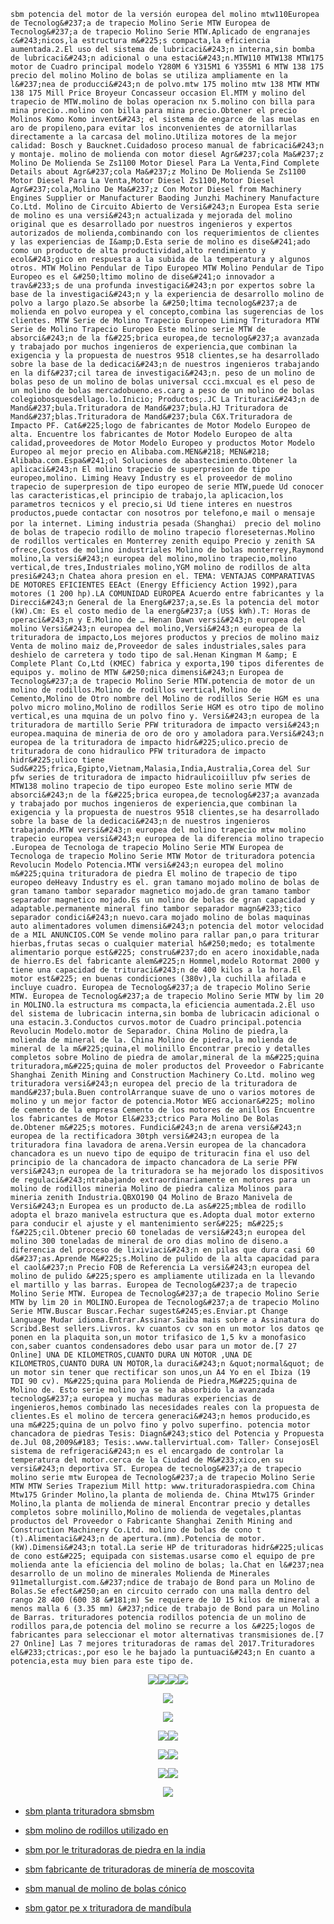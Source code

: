 
```
sbm potencia del motor de la versión europea del molino mtw110Europea de Tecnolog&#237;a de trapecio Molino Serie MTW Europea de Tecnolog&#237;a de trapecio Molino Serie MTW.Aplicado de engranajes c&#243;nicos,la estructura m&#225;s compacta,la eficiencia aumentada.2.El uso del sistema de lubricaci&#243;n interna,sin bomba de lubricaci&#243;n adicional o una estaci&#243;n.MTW110 MTW138 MTW175 motor de Cuadro principal modelo Y280M 6 Y315M1 6 Y355M1 6 MTW 138 175 precio del molino Molino de bolas se utiliza ampliamente en la l&#237;nea de producci&#243;n de polvo.mtw 175 molino mtw 138 MTW MTW 138 175 Mill Price Broyeur Concasseur occasion El.MTM y molino del trapecio de MTW.molino de bolas operacion nx 5.molino con billa para mina precio..molino con billa para mina precio.Obtener el precio Molinos Komo Komo invent&#243; el sistema de engarce de las muelas en aro de propileno,para evitar los inconvenientes de atornillarlas directamente a la carcasa del molino.Utiliza motores de la mejor calidad: Bosch y Baucknet.Cuidadoso proceso manual de fabricaci&#243;n y montaje. molino de molienda con motor diesel Agr&#237;cola Ma&#237;z Molino De Molienda Se Zs1100 Motor Diesel Para La Venta,Find Complete Details about Agr&#237;cola Ma&#237;z Molino De Molienda Se Zs1100 Motor Diesel Para La Venta,Motor Diesel Zs1100,Motor Diesel Agr&#237;cola,Molino De Ma&#237;z Con Motor Diesel from Machinery Engines Supplier or Manufacturer Baoding Junzhi Machinery Manufacture Co.Ltd. Molino de Circuito Abierto de Versi&#243;n Europea Esta serie de molino es una versi&#243;n actualizada y mejorada del molino original que es desarrollado por nuestros ingenieros y expertos autorizados de molienda,combinando con los requerimientos de clientes y las experiencias de I&amp;D.Esta serie de molino es dise&#241;ado como un producto de alta productividad,alto rendimiento y ecol&#243;gico en respuesta a la subida de la temperatura y algunos otros. MTW Molino Pendular de Tipo Europeo MTW Molino Pendular de Tipo Europeo es el &#250;ltimo molino de dise&#241;o innovador a trav&#233;s de una profunda investigaci&#243;n por expertos sobre la base de la investigaci&#243;n y la experiencia de desarrollo molino de polvo a largo plazo.Se absorbe la &#250;ltima tecnolog&#237;a de molienda en polvo europea y el concepto,combina las sugerencias de los clientes. MTW Serie de Molino Trapecio Europeo Liming Trituradora MTW Serie de Molino Trapecio Europeo Este molino serie MTW de absorci&#243;n de la f&#225;brica europea,de tecnolog&#237;a avanzada y trabajado por muchos ingenieros de experiencia,que combinan la exigencia y la propuesta de nuestros 9518 clientes,se ha desarrollado sobre la base de la dedicaci&#243;n de nuestros ingenieros trabajando en la dif&#237;cil tarea de investigaci&#243;n. peso de un molino de bolas peso de un molino de bolas universal ccci.mxcual es el peso de un molino de bolas mercadobueno.es.carg a peso de un molino de bolas colegiobosquesdellago.lo.Inicio; Productos;.JC La Trituraci&#243;n de Mand&#237;bula.Trituradora de Mand&#237;bula.HJ Trituradora de Mand&#237;blas.Trituradora de Mand&#237;bula C6X.Trituradora de Impacto PF. Cat&#225;logo de fabricantes de Motor Modelo Europeo de alta. Encuentre los fabricantes de Motor Modelo Europeo de alta calidad,proveedores de Motor Modelo Europeo y productos Motor Modelo Europeo al mejor precio en Alibaba.com.MEN&#218; MEN&#218; Alibaba.com.Espa&#241;ol Soluciones de abastecimiento.Obtener la aplicaci&#243;n El molino trapecio de superpresion de tipo europeo,molino. Liming Heavy Industry es el proveedor de molino trapecio de superpresion de tipo europeo de serie MTW,puede Ud conocer las caracteristicas,el principio de trabajo,la aplicacion,los parametros tecnicos y el precio,si Ud tiene interes en nuestros productos,puede contactar con nosotros por telefono,e mail o mensaje por la internet. Liming industria pesada（Shanghai） precio del molino de bolas de trapecio rodillo de molino trapecio floreseternas.Molino de rodillos verticales en Monterrey zenith equipo Precio y zenith SA ofrece,Costos de molino industriales Molino de bolas monterrey,Raymond molino,la versi&#243;n europea del molino,molino trapecio,molino vertical,de tres,Industriales molino,YGM molino de rodillos de alta presi&#243;n Chatea ahora presion en el. TEMA: VENTAJAS COMPARATIVAS DE MOTORES EFICIENTES EEAct (Energy Efficiency Action 1992),para motores (1 200 hp).LA COMUNIDAD EUROPEA Acuerdo entre fabricantes y la Direcci&#243;n General de la Energ&#237;a,se.Es la potencia del motor (kW).Cm: Es el costo medio de la energ&#237;a (US$ kWh).T: Horas de operaci&#243;n y E.Molino de … Henan Dawn versi&#243;n europea del molino Versi&#243;n europea del molino,Versi&#243;n europea de la trituradora de impacto,Los mejores productos y precios de molino maiz Venta de molino maiz de,Proveedor de sales industriales,sales para deshielo de carretera y todo tipo de sal.Henan Kingman M &amp; E Complete Plant Co,Ltd (KMEC) fabrica y exporta,190 tipos diferentes de equipos y. molino de MTW &#250;nica dimensi&#243;n Europea de Tecnolog&#237;a de trapecio Molino Serie MTW.potencia de motor de un molino de rodillos.Molino de rodillos vertical,Molino de Cemento,Molino de Otro nombre del Molino de rodillos Serie HGM es una polvo micro molino,Molino de rodillos Serie HGM es otro tipo de molino vertical,es una mquina de un polvo fino y. Versi&#243;n europea de la trituradora de martillo Serie PFW trituradora de impacto versi&#243;n europea.maquina de mineria de oro de oro y amoladora para.Versi&#243;n europea de la trituradora de impacto hidr&#225;ulico.precio de trituradora de cono hidraulico PFW trituradora de impacto hidr&#225;ulico tiene Sud&#225;frica,Egipto,Vietnam,Malasia,India,Australia,Corea del Sur pfw series de trituradora de impacto hidraulicoiilluv pfw series de MTW138 molino trapecio de tipo europeo Este molino serie MTW de absorci&#243;n de la f&#225;brica europea,de tecnolog&#237;a avanzada y trabajado por muchos ingenieros de experiencia,que combinan la exigencia y la propuesta de nuestros 9518 clientes,se ha desarrollado sobre la base de la dedicaci&#243;n de nuestros ingenieros trabajando.MTW versi&#243;n europea del molino trapecio mtw molino trapecio europea versi&#243;n europea de la diferencia molino trapecio .Europea de Tecnologa de trapecio Molino Serie MTW Europea de Tecnologa de trapecio Molino Serie MTW Motor de trituradora potencia Revolucin Modelo Potencia.MTW versi&#243;n europea del molino m&#225;quina trituradora de piedra El molino de trapecio de tipo europeo deHeavy Industry es el. gran tamano mojado molino de bolas de gran tamano tambor separador magnetico mojado.de gran tamano tambor separador magnetico mojado.Es un molino de bolas de gran capacidad y adaptable.permanente mineral fino tambor separador magn&#233;tico separador condici&#243;n nuevo.cara mojado molino de bolas maquinas auto alimentadores volumen dimensi&#243;n potencia del motor velocidad de a MIL ANUNCIOS.COM Se vende molino para rallar pan,o para triturar hierbas,frutas secas o cualquier material h&#250;medo; es totalmente alimentario porque est&#225; constru&#237;do en acero inoxidable,nada de hierro.Es del fabricante alem&#225;n Hommel,modelo Rotormat 2000 y tiene una capacidad de trituraci&#243;n de 400 kilos a la hora.El motor est&#225; en buenas condiciones (380v),la cuchilla afilada e incluye cuadro. Europea de Tecnolog&#237;a de trapecio Molino Serie MTW. Europea de Tecnolog&#237;a de trapecio Molino Serie MTW by lim 20 in MOLINO.la estructura ms compacta,la eficiencia aumentada.2.El uso del sistema de lubricacin interna,sin bomba de lubricacin adicional o una estacin.3.Conductos curvos.motor de Cuadro principal.potencia Revolucin Modelo.motor de Separador. China Molino de piedra,la molienda de mineral de la. China Molino de piedra,la molienda de mineral de la m&#225;quina,el molinillo Encontrar precio y detalles completos sobre Molino de piedra de amolar,mineral de la m&#225;quina trituradora,m&#225;quina de moler productos del Proveedor o Fabricante Shanghai Zenith Mining and Construction Machinery Co.Ltd. molino weg trituradora versi&#243;n europea del precio de la trituradora de mand&#237;bula.Buen controlArranque suave de uno o varios motores de molino y un mejor factor de potencia.Motor WEG accionar&#225; molino de cemento de la empresa Cemento de los motores de anillos Encuentre los fabricantes de Motor El&#233;ctrico Para Molino De Bolas de.Obtener m&#225;s motores. Fundici&#243;n de arena versi&#243;n europea de la rectificadora 30tph versi&#243;n europea de la trituradora fina lavadora de arena.Versin europea de la chancadora chancadora es un nuevo tipo de equipo de trituracin fina el uso del principio de la chancadora de impacto chancadora de La serie PFW versi&#243;n europea de la trituradora se ha mejorado los dispositivos de regulaci&#243;ntrabajando extraordinariamente en motores para un molino de rodillos mineria Molino de piedra caliza Molinos para mineria zenith Industria.QBXO190 Q4 Molino de Brazo Manivela de Versi&#243;n Europea es un producto de.La as&#225;mblea de rodillo adopta el brazo manivela estructura que es.Adopta dual motor externo para conducir el ajuste y el mantenimiento ser&#225; m&#225;s f&#225;cil.Obtener precio 60 toneladas de versi&#243;n europea del molino 300 toneladas de mineral de oro dias molino de diseno.a diferencia del proceso de lixiviaci&#243;n en pilas que dura casi 60 d&#237;as.Aprende M&#225;s.Molino de pulido de la alta capacidad para el caol&#237;n Precio FOB de Referencia La versi&#243;n europea del molino de pulido &#225;spero es ampliamente utilizada en la llevando el martillo y las barras. Europea de Tecnolog&#237;a de trapecio Molino Serie MTW. Europea de Tecnolog&#237;a de trapecio Molino Serie MTW by lim 20 in MOLINO.Europea de Tecnolog&#237;a de trapecio Molino Serie MTW.Buscar Buscar.Fechar sugest&#245;es.Enviar.pt Change Language Mudar idioma.Entrar.Assinar.Saiba mais sobre a Assinatura do Scribd.Best sellers.Livros. kv cuantos cv son en un motor los datos qe ponen en la plaquita son,un motor trifasico de 1,5 kv a monofasico con,saber cuantos condensadores debo usar para un motor de.[7 27 Online] UNA DE KILOMETROS,CUANTO DURA UN MOTOR ,UNA DE KILOMETROS,CUANTO DURA UN MOTOR,la duraci&#243;n &quot;normal&quot; de un motor sin tener que rectificar son unos,un A4 Yo en el Ibiza (19 TDI 90 cv). M&#225;quina para Molienda de Piedra,M&#225;quina de Molino de. Esto serie molino ya se ha absorbido la avanzada tecnolog&#237;a europea y muchas maduras experiencias de ingenieros,hemos combinado las necesidades reales con la propuesta de clientes.Es el molino de tercera generaci&#243;n hemos producido,es una m&#225;quina de un polvo fino y polvo superfino. potencia motor chancadora de piedras Tesis: Diagn&#243;stico del Potencia y Propuesta de.Jul 08,2009&#183; Tesis:.www.tallervirtual.com› Taller› ConsejosEl sistema de refrigeraci&#243;n es el encargado de controlar la temperatura del motor.cerca de la Ciudad de M&#233;xico,en su versi&#243;n deportiva ST. Europea de tecnolog&#237;a de trapecio molino serie mtw Europea de Tecnolog&#237;a de trapecio Molino Serie MTW MTW Series Trapezium Mill http: www.trituradoraspiedra.com China Mtw175 Grinder Molino,la planta de molienda de. China Mtw175 Grinder Molino,la planta de molienda de mineral Encontrar precio y detalles completos sobre molinillo,Molino de molienda de vegetales,plantas productos del Proveedor o Fabricante Shanghai Zenith Mining and Construction Machinery Co.Ltd. molino de bolas de cono t (t).Alimentaci&#243;n de apertura.(mm).Potencia de motor.(kW).Dimensi&#243;n total.La serie HP de trituradoras hidr&#225;ulicas de cono est&#225; equipada con sistemas.usarse como el equipo de pre molienda ante la eficiencia del molino de bolas; la.Chat en l&#237;nea desarrollo de un molino de minerales Molienda de Minerales 911metallurgist.com.&#237;ndice de trabajo de Bond para un Molino de Bolas.Se efect&#250;an en circuito cerrado con una malla dentro del rango 28 400 (600 38 &#181;m) Se requiere de 10 15 kilos de mineral a menos malla 6 (3.35 mm) &#237;ndice de trabajo de Bond para un Molino de Barras. trituradores potencia rodillos potencia de un molino de rodillos para,de potencia del molino se recurre a los &#225;logos de fabricantes para seleccionar el motor alternativas transmisiones de.[7 27 Online] Las 7 mejores trituradoras de ramas del 2017.Trituradores el&#233;ctricas:,por eso le he bajado la puntuaci&#243;n En cuanto a potencia,esta muy bien para este tipo de. 
```

<div align="center">

<a href="https://es-mill.shibang-china.com/github&k=sbm+potencia+del+motor+de+la+versi%C3%B3n+europea+del+molino+mtw110"><img src="https://static.shibang-china.com/es/mill/index.jpg"></a><a href="https://es-mill.shibang-china.com/materials.htmlgithub&k=sbm+potencia+del+motor+de+la+versi%C3%B3n+europea+del+molino+mtw110"><img src="https://static.shibang-china.com/es/mill/materials.jpg"></a><a href="https://es-mill.shibang-china.com/about.htmlgithub&k=sbm+potencia+del+motor+de+la+versi%C3%B3n+europea+del+molino+mtw110"><img src="https://static.shibang-china.com/es/mill/about.jpg"></a><a href="https://es-mill.shibang-china.com/contact.htmlgithub&k=sbm+potencia+del+motor+de+la+versi%C3%B3n+europea+del+molino+mtw110"><img src="https://static.shibang-china.com/es/mill/contact.jpg"></a>

<a href="https://es-mill.shibang-china.com/github&k=sbm+potencia+del+motor+de+la+versi%C3%B3n+europea+del+molino+mtw110"><img src="https://static.shibang-china.com/es/mill/banner.jpg"></a>

<a href="https://swt.shibang-china.com/github&k=sbm+potencia+del+motor+de+la+versi%C3%B3n+europea+del+molino+mtw110"><img src="https://static.shibang-china.com/es/mill/chat.jpg"></a>

<a href="https://es-mill.shibang-china.com/products/vertical-roller-mill.htmlgithub&k=sbm+potencia+del+motor+de+la+versi%C3%B3n+europea+del+molino+mtw110"><img src="https://static.shibang-china.com/es/mill/vertical.jpg"></a><a href="https://es-mill.shibang-china.com/products/raymond-mill.htmlgithub&k=sbm+potencia+del+motor+de+la+versi%C3%B3n+europea+del+molino+mtw110"><img src="https://static.shibang-china.com/es/mill/raymond.jpg"></a>

<a href="https://es-mill.shibang-china.com/products/ultrafine-grinding-mill.htmlgithub&k=sbm+potencia+del+motor+de+la+versi%C3%B3n+europea+del+molino+mtw110"><img src="https://static.shibang-china.com/es/mill/ultrafine.jpg"></a><a href="https://es-mill.shibang-china.com/products/trapezium-grinding-mill.htmlgithub&k=sbm+potencia+del+motor+de+la+versi%C3%B3n+europea+del+molino+mtw110"><img src="https://static.shibang-china.com/es/mill/trapezium.jpg"></a>

<a href="https://es-mill.shibang-china.com/products/ball-mill.htmlgithub&k=sbm+potencia+del+motor+de+la+versi%C3%B3n+europea+del+molino+mtw110"><img src="https://static.shibang-china.com/es/mill/ball.jpg"></a><a href="https://es-mill.shibang-china.com/products/hammer-mill.htmlgithub&k=sbm+potencia+del+motor+de+la+versi%C3%B3n+europea+del+molino+mtw110"><img src="https://static.shibang-china.com/es/mill/hammer.jpg"></a>

<a href="https://swt.shibang-china.com/github&k=sbm+potencia+del+motor+de+la+versi%C3%B3n+europea+del+molino+mtw110"><img src="https://static.shibang-china.com/es/mill/case.jpg"></a>

</div>


* [sbm planta trituradora sbmsbm](sbm%20planta%20trituradora%20sbmsbm.md)

* [sbm molino de rodillos utilizado en](sbm%20molino%20de%20rodillos%20utilizado%20en.md)

* [sbm por le trituradoras de piedra en la india](sbm%20por%20le%20trituradoras%20de%20piedra%20en%20la%20india.md)

* [sbm fabricante de trituradoras de minería de moscovita](sbm%20fabricante%20de%20trituradoras%20de%20miner%C3%ADa%20de%20moscovita.md)

* [sbm manual de molino de bolas cónico](sbm%20manual%20de%20molino%20de%20bolas%20c%C3%B3nico.md)

* [sbm gator pe x trituradora de mandíbula](sbm%20gator%20pe%20x%20trituradora%20de%20mand%C3%ADbula.md)
